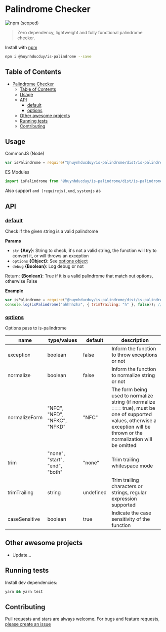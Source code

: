 # Palindrome Checker

![npm (scoped)](https://img.shields.io/npm/v/@huynhducduy/is-palindrome)

> Zero dependency, lightweight and fully functional palindrome checker.

Install with [npm](https://www.npmjs.com/)

```sh
npm i @huynhducduy/is-palindrome --save
```

## Table of Contents

<!-- toc -->

- [Palindrome Checker](#palindrome-checker)
  - [Table of Contents](#table-of-contents)
  - [Usage](#usage)
  - [API](#api)
    - [default](#default)
    - [options](#options)
  - [Other awesome projects](#other-awesome-projects)
  - [Running tests](#running-tests)
  - [Contributing](#contributing)

## Usage

CommonJS (Node)

```js
var isPalindrome = require("@huynhducduy/is-palindrome/dist/is-palindrome.common.js");
```

ES Modules

```js
import isPalindrome from "@huynhducduy/is-palindrome/dist/is-palindrome.module.js";
```

Also support `amd (requirejs)`, `umd`, `systemjs` as

## API

### [default](index.js#L23)

Check if the given string is a valid palindrome

**Params**

- `str` **{Any}**: String to check, it's not a valid string, the function will try to convert it, or will throws an exception
- `options` **{Object}**: See [options object](#options)
- `debug` **{Boolean}**: Log debug or not

Return: **{Boolean}**: True if it is a valid palindrome that match out options, otherwise False

**Example**

```js
var isPalindrome = require("@huynhducduy/is-palindrome/dist/is-palindrome.common.js");
console.log(isPalindrome("ahhhhzha", { trimTrailing: "h" }, false)); // true
```

### [options](index.js#L23)

Options pass to is-palindrome

| name          | type/values                    | default   | description                                                                                                                                                                 |
| ------------- | ------------------------------ | --------- | --------------------------------------------------------------------------------------------------------------------------------------------------------------------------- |
| exception     | boolean                        | false     | Inform the function to throw exceptions or not                                                                                                                              |
| normalize     | boolean                        | false     | Inform the function to normalize string or not                                                                                                                              |
| normalizeForm | "NFC", "NFD", "NFKC", "NFKD"   | "NFC"     | The form being used to normalize string (if normalize === true), must be one of supported values, otherwise a exception will be thrown or the normalization will be omitted |
| trim          | "none", "start", "end", "both" | "none"    | Trim trailing whitespace mode                                                                                                                                               |
| trimTrailing  | string                         | undefined | Trim trailing characters or strings, regular expression supported                                                                                                           |
| caseSensitive | boolean                        | true      | Indicate the case sensitivity of the function                                                                                                                               |

## Other awesome projects

- Update...

## Running tests

Install dev dependencies:

```sh
yarn && yarn test
```

## Contributing

Pull requests and stars are always welcome. For bugs and feature requests, [please create an issue](https://github.com/huynhducduy/is-palindrome/issues/new)

